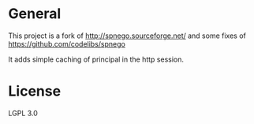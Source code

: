 # General

This project is a fork of http://spnego.sourceforge.net/ and some fixes of https://github.com/codelibs/spnego

It adds simple caching of principal in the http session.

# License

LGPL 3.0

